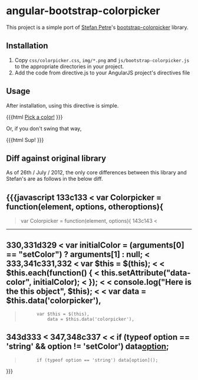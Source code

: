 # angular-bootstrap-colorpicker

This project is a simple port of [Stefan Petre](http://www.eyecon.ro/)'s
[bootstrap-colorpicker](http://www.eyecon.ro/bootstrap-colorpicker/) library.

## Installation

 1. Copy `css/colorpicker.css`, `img/*.png` and `js/bootstrap-colorpicker.js`
    to the appropriate directories in your project.
 2. Add the code from directive.js to your AngularJS project's directives file

## Usage

After installation, using this directive is simple.

{{{html
    <a href="" class="btn" colorpicker>Pick a color!</a>
}}}

Or, if you don't swing that way,

{{{html
    <colorpicker class="btn">Sup!</colorpicker>
}}}


## Diff against original library

As of 26th / July / 2012, the only core differences between this library and
Stefan's are as follows in the below diff.

{{{javascript
133c133
<   var Colorpicker = function(element, options, otheroptions){
---
>   var Colorpicker = function(element, options){
143c143
< 
---
>       
330,331d329
<       var initialColor = (arguments[0] == "setColor") ? arguments[1] : null;
< 
333,341c331,332
<           var $this = $(this);
< 
<           $this.each(function() {
<               this.setAttribute("data-color", initialColor);
<           });
< 
<           console.log("Here is the this object", $this);
< 
<           var data = $this.data('colorpicker'),
---
>           var $this = $(this),
>               data = $this.data('colorpicker'),
343d333
< 
347,348c337
< 
<           if (typeof option == 'string' && option != 'setColor') data[option]();
---
>           if (typeof option == 'string') data[option]();
}}}

